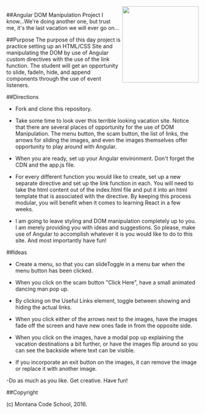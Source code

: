 <img src="http://montanacodeschool.com/wp-content/uploads/2016/08/MCS_LOGO_v1-1.png" width="200" align="right"/>

##Angular DOM Manipulation Project
I know...We're doing another one, but trust me, it's the last vacation we will ever go on...

##Purpose
The purpose of this day project is practice setting up an HTML/CSS Site and manipulating the DOM by use of Angular custom directives with the use of the link function. The student will get an opportunity to slide, fadeIn, hide, and append components through the use of event listeners.

##Directions
* Fork and clone this repository.

* Take some time to look over this terrible looking vacation site. Notice that there are several places of opportunity for the use of DOM Manipulation. The menu button, the scam button, the list of links, the arrows for sliding the images, and even the images themselves offer opportunity to play around with Angular.

* When you are ready, set up your Angular environment. Don't forget the CDN and the app.js file.

* For every different function you would like to create, set up a new separate directive and set up the link function in each. You will need to take the html content out of the index.html file and put it into an html template that is associated with the directive. By keeping this process modular, you will benefit when it comes to learning React in a few weeks.

* I am going to leave styling and DOM manipulation completely up to you. I am merely providing you with ideas and suggestions. So please, make use of Angular to accomplish whatever it is you would like to do to this site. And most importantly have fun!

##Ideas

* Create a menu, so that you can slideToggle in a menu bar when the menu button has been clicked.

* When you click on the scam button "Click Here", have a small animated dancing man pop up.

* By clicking on the Useful Links element, toggle between showing and hiding the actual links.

* When you click either of the arrows next to the images, have the images fade off the screen and have new ones fade in from the opposite side.

* When you click on the images, have a modal pop up explaining the vacation destinations a bit further, or have the images flip around so you can see the backside where text can be visible.

* If you incorporate an exit button on the images, it can remove the image or replace it with another image.

-Do as much as you like. Get creative. Have fun!

##Copyright

(c) Montana Code School, 2016.
